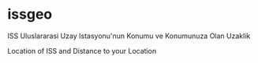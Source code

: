 # issgeo
ISS Uluslararasi Uzay Istasyonu'nun Konumu ve Konumunuza Olan Uzaklik

Location of ISS and Distance to your Location
